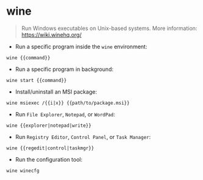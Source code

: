 # wine

> Run Windows executables on Unix-based systems.
> More information: <https://wiki.winehq.org/>

- Run a specific program inside the `wine` environment:

`wine {{command}}`

- Run a specific program in background:

`wine start {{command}}`

- Install/uninstall an MSI package:

`wine msiexec /{{i|x}} {{path/to/package.msi}}`

- Run `File Explorer`, `Notepad`, or `WordPad`:

`wine {{explorer|notepad|write}}`

- Run `Registry Editor`, `Control Panel`, or `Task Manager`:

`wine {{regedit|control|taskmgr}}`

- Run the configuration tool:

`wine winecfg`
